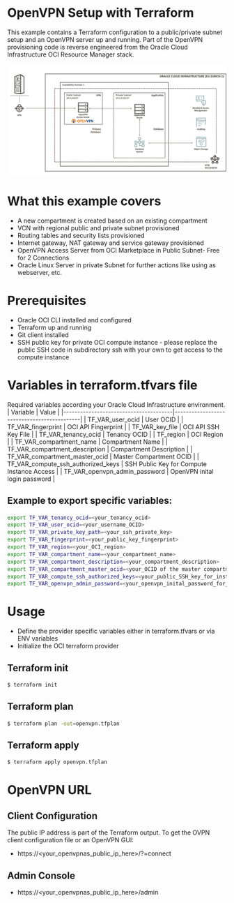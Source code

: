 # OpenVPN Setup with Terraform
This example contains a Terraform configuration to a public/private subnet setup and an OpenVPN server up and running. Part of the OpenVPN provisioning code is reverse engineered from the Oracle Cloud Infrastructure OCI Resource Manager stack.

![OCI Architecture Picture](image/oci_small_dev_architecture_20210222.jpg)  

# What this example covers
 * A new compartment is created based on an existing compartment
 * VCN with regional public and private subnet provisioned
 * Routing tables and security lists provisioned
 * Internet gateway, NAT gateway and service gateway provisioned
 * OpenVPN Access Server from OCI Marketplace in Public Subnet- Free for 2 Connections
 * Oracle Linux Server in private Subnet for further actions like using as webserver, etc.

# Prerequisites
  * Oracle OCI CLI installed and configured 
  * Terraform up and running
  * Git client installed
  * SSH public key for private OCI compute instance - please replace the public SSH code in subdirectory ssh with your own to get access to the compute instance


# Variables in terraform.tfvars file
Required variables according your Oracle Cloud Infrastructure environment.
| Variable                              | Value                                      |
|---------------------------------------|--------------------------------------------|
| TF_VAR_user_ocid                      | User OCID                                  | 
| TF_VAR_fingerprint                    | OCI API Fingerprint                        |
| TF_VAR_key_file                       | OCI API SSH Key File                       |
| TF_VAR_tenancy_ocid                   | Tenancy OCID                               |
| TF_region                             | OCI Region                                 |
| TF_VAR_compartment_name               | Compartment Name                           |
| TF_VAR_compartment_description        | Compartment Description                    |
| TF_VAR_compartment_master_ocid        | Master Compartment OCID                    |
| TF_VAR_compute_ssh_authorized_keys    | SSH Public Key for Compute Instance Access |
| TF_VAR_openvpn_admin_password         | OpenVPN inital login password              |


## Example to export specific variables:
```bash
export TF_VAR_tenancy_ocid=<your_tenancy_ocid>
export TF_VAR_user_ocid=<your_username_OCID>                              
export TF_VAR_private_key_path=<your_ssh_private_key>   
export TF_VAR_fingerprint=<your_public_key_fingerprint>
export TF_VAR_region=<your_OCI_region>                           
export TF_VAR_compartment_name=<your_compartment_name>
export TF_VAR_compartment_description=<your_compartment_description>
export TF_VAR_compartment_master_ocid=<your_OCID of the master compartment>
export TF_VAR_compute_ssh_authorized_keys=<your_public_SSH_key_for_instance_access>
export TF_VAR_openvpn_admin_password=<your_openvpn_inital_password_for_user_openvpnadmin>
```

# Usage

 * Define the provider specific variables either in terraform.tfvars or via ENV variables
 * Initialize the OCI terraform provider


## Terraform init

```bash
$ terraform init
```

## Terraform plan

```bash
$ terraform plan -out=openvpn.tfplan
```

## Terraform apply
```bash
$ terraform apply openvpn.tfplan
```

# OpenVPN URL

## Client Configuration
The public IP address is part of the Terraform output. To get the OVPN client configuration file or an OpenVPN GUI:
 * https://<your_openvpnas_public_ip_here>/?=connect

## Admin Console
 * https://<your_openvpnas_public_ip_here>/admin


